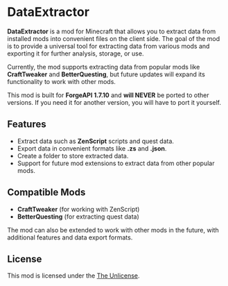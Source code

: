 # DataExtractor

**DataExtractor** is a mod for Minecraft that allows you to extract data from installed mods into convenient files on the client side. The goal of the mod is to provide a universal tool for extracting data from various mods and exporting it for further analysis, storage, or use.

Currently, the mod supports extracting data from popular mods like **CraftTweaker** and **BetterQuesting**, but future updates will expand its functionality to work with other mods.

This mod is built for **ForgeAPI 1.7.10** and **will NEVER** be ported to other versions. If you need it for another version, you will have to port it yourself.

## Features

- Extract data such as **ZenScript** scripts and quest data.
- Export data in convenient formats like **.zs** and **.json**.
- Create a folder to store extracted data.
- Support for future mod extensions to extract data from other popular mods.

## Compatible Mods

- **CraftTweaker** (for working with ZenScript)
- **BetterQuesting** (for extracting quest data)

The mod can also be extended to work with other mods in the future, with additional features and data export formats.

## License

This mod is licensed under the [The Unlicense](LICENSE).
